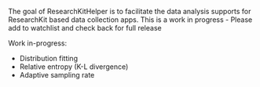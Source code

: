 The goal of ResearchKitHelper is to facilitate the data analysis supports for ResearchKit based data collection apps.
This is a work in progress - Please add to watchlist and check back for full release


Work in-progress:
- Distribution fitting
- Relative entropy (K-L divergence)
- Adaptive sampling rate
